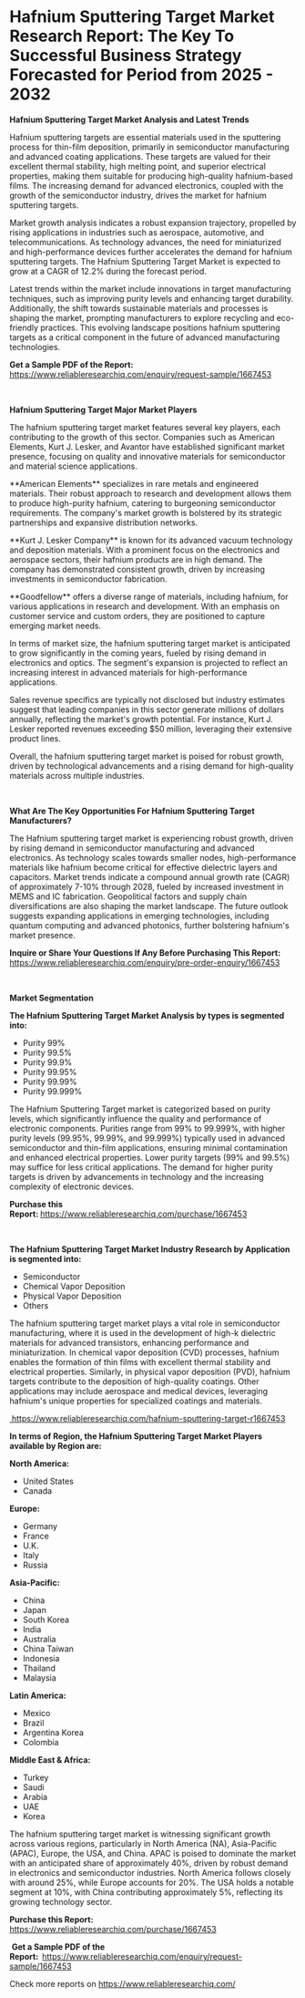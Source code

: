 <p><h1>Hafnium Sputtering Target Market Research Report: The Key To Successful Business Strategy Forecasted for Period from 2025 - 2032</h1></p><p><strong>Hafnium Sputtering Target Market Analysis and Latest Trends</strong></p>
<p><p>Hafnium sputtering targets are essential materials used in the sputtering process for thin-film deposition, primarily in semiconductor manufacturing and advanced coating applications. These targets are valued for their excellent thermal stability, high melting point, and superior electrical properties, making them suitable for producing high-quality hafnium-based films. The increasing demand for advanced electronics, coupled with the growth of the semiconductor industry, drives the market for hafnium sputtering targets.</p><p>Market growth analysis indicates a robust expansion trajectory, propelled by rising applications in industries such as aerospace, automotive, and telecommunications. As technology advances, the need for miniaturized and high-performance devices further accelerates the demand for hafnium sputtering targets. The Hafnium Sputtering Target Market is expected to grow at a CAGR of 12.2% during the forecast period. </p><p>Latest trends within the market include innovations in target manufacturing techniques, such as improving purity levels and enhancing target durability. Additionally, the shift towards sustainable materials and processes is shaping the market, prompting manufacturers to explore recycling and eco-friendly practices. This evolving landscape positions hafnium sputtering targets as a critical component in the future of advanced manufacturing technologies.</p></p>
<p><strong>Get a Sample PDF of the Report:&nbsp;</strong> <a href="https://www.reliableresearchiq.com/enquiry/request-sample/1667453?utm_campaign=3292&utm_medium=2&utm_source=Github&utm_content=ia&utm_term=07032025&utm_id=hafnium-sputtering-target">https://www.reliableresearchiq.com/enquiry/request-sample/1667453</a></p>
<p>&nbsp;</p>
<p><strong>Hafnium Sputtering Target Major Market Players</strong></p>
<p><p>The hafnium sputtering target market features several key players, each contributing to the growth of this sector. Companies such as American Elements, Kurt J. Lesker, and Avantor have established significant market presence, focusing on quality and innovative materials for semiconductor and material science applications.</p><p>**American Elements** specializes in rare metals and engineered materials. Their robust approach to research and development allows them to produce high-purity hafnium, catering to burgeoning semiconductor requirements. The company's market growth is bolstered by its strategic partnerships and expansive distribution networks.</p><p>**Kurt J. Lesker Company** is known for its advanced vacuum technology and deposition materials. With a prominent focus on the electronics and aerospace sectors, their hafnium products are in high demand. The company has demonstrated consistent growth, driven by increasing investments in semiconductor fabrication.</p><p>**Goodfellow** offers a diverse range of materials, including hafnium, for various applications in research and development. With an emphasis on customer service and custom orders, they are positioned to capture emerging market needs.</p><p>In terms of market size, the hafnium sputtering target market is anticipated to grow significantly in the coming years, fueled by rising demand in electronics and optics. The segment's expansion is projected to reflect an increasing interest in advanced materials for high-performance applications.</p><p>Sales revenue specifics are typically not disclosed but industry estimates suggest that leading companies in this sector generate millions of dollars annually, reflecting the market's growth potential. For instance, Kurt J. Lesker reported revenues exceeding $50 million, leveraging their extensive product lines.</p><p>Overall, the hafnium sputtering target market is poised for robust growth, driven by technological advancements and a rising demand for high-quality materials across multiple industries.</p></p>
<p>&nbsp;</p>
<p><strong>What Are The Key Opportunities For Hafnium Sputtering Target Manufacturers?</strong></p>
<p><p>The Hafnium sputtering target market is experiencing robust growth, driven by rising demand in semiconductor manufacturing and advanced electronics. As technology scales towards smaller nodes, high-performance materials like hafnium become critical for effective dielectric layers and capacitors. Market trends indicate a compound annual growth rate (CAGR) of approximately 7-10% through 2028, fueled by increased investment in MEMS and IC fabrication. Geopolitical factors and supply chain diversifications are also shaping the market landscape. The future outlook suggests expanding applications in emerging technologies, including quantum computing and advanced photonics, further bolstering hafnium's market presence.</p></p>
<p><strong>Inquire or Share Your Questions If Any Before Purchasing This Report:</strong> <a href="https://www.reliableresearchiq.com/enquiry/pre-order-enquiry/1667453?utm_campaign=3292&utm_medium=2&utm_source=Github&utm_content=ia&utm_term=07032025&utm_id=hafnium-sputtering-target">https://www.reliableresearchiq.com/enquiry/pre-order-enquiry/1667453</a></p>
<p>&nbsp;</p>
<p><strong>Market Segmentation</strong></p>
<p><strong>The Hafnium Sputtering Target Market Analysis by types is segmented into:</strong></p>
<p><ul><li>Purity 99%</li><li>Purity 99.5%</li><li>Purity 99.9%</li><li>Purity 99.95%</li><li>Purity 99.99%</li><li>Purity 99.999%</li></ul></p>
<p><p>The Hafnium Sputtering Target market is categorized based on purity levels, which significantly influence the quality and performance of electronic components. Purities range from 99% to 99.999%, with higher purity levels (99.95%, 99.99%, and 99.999%) typically used in advanced semiconductor and thin-film applications, ensuring minimal contamination and enhanced electrical properties. Lower purity targets (99% and 99.5%) may suffice for less critical applications. The demand for higher purity targets is driven by advancements in technology and the increasing complexity of electronic devices.</p></p>
<p><strong>Purchase this Report:&nbsp;</strong><a href="https://www.reliableresearchiq.com/purchase/1667453?utm_campaign=3292&utm_medium=2&utm_source=Github&utm_content=ia&utm_term=07032025&utm_id=hafnium-sputtering-target">https://www.reliableresearchiq.com/purchase/1667453</a></p>
<p>&nbsp;</p>
<p><strong>The Hafnium Sputtering Target Market Industry Research by Application is segmented into:</strong></p>
<p><ul><li>Semiconductor</li><li>Chemical Vapor Deposition</li><li>Physical Vapor Deposition</li><li>Others</li></ul></p>
<p><p>The hafnium sputtering target market plays a vital role in semiconductor manufacturing, where it is used in the development of high-k dielectric materials for advanced transistors, enhancing performance and miniaturization. In chemical vapor deposition (CVD) processes, hafnium enables the formation of thin films with excellent thermal stability and electrical properties. Similarly, in physical vapor deposition (PVD), hafnium targets contribute to the deposition of high-quality coatings. Other applications may include aerospace and medical devices, leveraging hafnium's unique properties for specialized coatings and materials.</p></p>
<p><a href="https://www.reliableresearchiq.com/hafnium-sputtering-target-r1667453?utm_campaign=3292&utm_medium=2&utm_source=Github&utm_content=ia&utm_term=07032025&utm_id=hafnium-sputtering-target">&nbsp;https://www.reliableresearchiq.com/hafnium-sputtering-target-r1667453</a></p>
<p><strong>In terms of Region, the Hafnium Sputtering Target Market Players available by Region are:</strong></p>
<p>
    <p> <strong> North America: </strong>
        <ul>
            <li>United States</li>
            <li>Canada</li>
        </ul>
        </p> 
    <p> <strong> Europe: </strong>
        <ul>
            <li>Germany</li>
            <li>France</li>
            <li>U.K.</li>
            <li>Italy</li>
            <li>Russia</li>
        </ul>
        </p> 
    <p> <strong> Asia-Pacific: </strong>
        <ul>
            <li>China</li>
            <li>Japan</li>
            <li>South Korea</li>
            <li>India</li>
            <li>Australia</li>
            <li>China Taiwan</li>
            <li>Indonesia</li>
            <li>Thailand</li>
            <li>Malaysia</li>
        </ul>
        </p> 
    <p> <strong> Latin America: </strong>
        <ul>
            <li>Mexico</li>
            <li>Brazil</li>
            <li>Argentina Korea</li>
            <li>Colombia</li>
        </ul>
        </p> 
    <p> <strong> Middle East & Africa: </strong>
        <ul>
            <li>Turkey</li>
            <li>Saudi</li>
            <li>Arabia</li>
            <li>UAE</li>
            <li>Korea</li>
        </ul>
    </p>
    </p>
<p><p>The hafnium sputtering target market is witnessing significant growth across various regions, particularly in North America (NA), Asia-Pacific (APAC), Europe, the USA, and China. APAC is poised to dominate the market with an anticipated share of approximately 40%, driven by robust demand in electronics and semiconductor industries. North America follows closely with around 25%, while Europe accounts for 20%. The USA holds a notable segment at 10%, with China contributing approximately 5%, reflecting its growing technology sector.</p></p>
<p><strong>Purchase this Report: </strong><a href="https://www.reliableresearchiq.com/purchase/1667453?utm_campaign=3292&utm_medium=2&utm_source=Github&utm_content=ia&utm_term=07032025&utm_id=hafnium-sputtering-target">https://www.reliableresearchiq.com/purchase/1667453</a></p>
<p>&nbsp;<strong>Get a Sample PDF of the Report:&nbsp;&nbsp;</strong><a href="https://www.reliableresearchiq.com/enquiry/request-sample/1667453?utm_campaign=3292&utm_medium=2&utm_source=Github&utm_content=ia&utm_term=07032025&utm_id=hafnium-sputtering-target">https://www.reliableresearchiq.com/enquiry/request-sample/1667453</a></p>
<p><strong></strong></p>
<p>Check more reports on <a href="https://www.reliableresearchiq.com/?utm_campaign=3292&utm_medium=2&utm_source=Github&utm_content=ia&utm_term=07032025&utm_id=hafnium-sputtering-target">https://www.reliableresearchiq.com/</a></p>